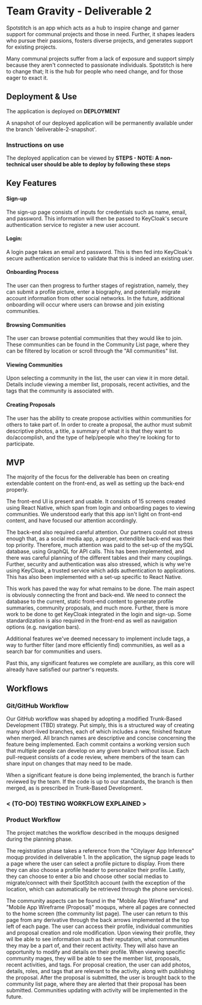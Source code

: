 # Team Gravity - Deliverable 2

Spotstitch is an app which acts as a hub to inspire change and garner support for communal projects and those in need. Further, it shapes leaders who pursue their passions, fosters diverse projects, and generates support for existing projects.

Many communal projects suffer from a lack of exposure and support simply because they aren't connected to passionate individuals. Spotstitch is here to change that; It is the hub for people who need change, and for those eager to exact it.

## Deployment & Use

The application is deployed on **DEPLOYMENT** 

A snapshot of our deployed application will be permanently available under the branch 'deliverable-2-snapshot'.

### Instructions on use

The deployed application can be viewed by **STEPS - NOTE: A non-technical user should be able to deploy by following these steps**


## Key Features

#### **Sign-up**
The sign-up page consists of inputs for credentials such as name, email, and password. This information will then be passed to KeyCloak's secure authentication service to register a new user account.

#### **Login**:
A login page takes an email and password. This is then fed into KeyCloak's secure authentication service to validate that this is indeed an existing user.

#### **Onboarding Process**
The user can then progress to further stages of registration, namely, they can submit a profile picture, enter a biography, and potentially migrate account information from other social networks. In the future, additional onboarding will occur where users can browse and join existing communities.

#### **Browsing Communities**
The user can browse potential communities that they would like to join. These communities can be found in the Community List page, where they can be filtered by location or scroll through the "All communities" list.

#### **Viewing Communities**
Upon selecting a community in the list, the user can view it in more detail. Details include viewing a member list, proposals, recent activities, and the tags that the community is associated with.

#### **Creating Proposals**
The user has the ability to create propose activities within communities for others to take part of. In order to create a proposal, the author must submit descriptive photos, a title, a summary of what it is that they want to do/accomplish, and the type of help/people who they're looking for to participate. 


## MVP
The majority of the focus for the deliverable has been on creating extendable content on the front-end, as well as setting up the back-end properly.

The front-end UI is present and usable. It consists of 15 screens created using React Native, which span from login and onboarding pages to viewing communities. We understood early that this app isn't light on front-end content, and have focused our attention accordingly.

The back-end also required careful attention. Our partners could not stress enough that, as a social media app, a proper, extendible back-end was their top priority. Therefore, much attention was paid to the set-up of the mySQL database, using GraphQL for API calls. This has been implemented, and there was careful planning of the different tables and their many couplings. Further, security and authentication was also stressed, which is why we're using KeyCloak, a trusted service which adds authentication to applications. This has also been implemented with a set-up specific to React Native.

This work has paved the way for what remains to be done. The main aspect is obviously connecting the front and back-end. We need to connect the database to the current, static front-end content to generate profile summaries, community proposals, and much more. Further, there is more work to be done to get KeyCloak integrated in the login and sign-up. Some standardization is also required in the front-end as well as navigation options (e.g. navigation bars).

Additional features we've deemed necessary to implement include tags, a way to further filter (and more efficiently find) communities, as well as a search bar for communities and users.

Past this, any significant features we complete are auxillary, as this core will already have satisfied our partner's requests.


## Workflows

### Git/GitHub Workflow

Our GitHub workflow was shaped by adopting a modified Trunk-Based Development (TBD) strategy. Put simply, this is a structured way of creating many short-lived branches, each of which includes a new, finished feature when merged. All branch names are descriptive and concise concerning the feature being implemented. Each commit contains a working version such that multiple people can develop on any given branch without issue. Each pull-request consists of a code review, where members of the team can share input on changes that may need to be made.

When a significant feature is done being implemented, the branch is further reviewed by the team. If the code is up to our standards, the branch is then merged, as is prescribed in Trunk-Based Development.


### **< (TO-DO) TESTING WORKFLOW EXPLAINED >**


### Product Workflow
The project matches the workflow described in the moqups designed during the planning phase. 

The registration phase takes a reference from the "Citylayer App Inference" moqup provided in deliverable 1. In the application, the signup page leads to a page where the user can select a profile picture to display. From there they can also choose a profile header to personalize their profile. Lastly, they can choose to enter a bio and choose other social medias to migrate/connect with their SpotStitch account (with the exception of the location, which can automatically be retrieved through the phone services). 

The community aspects can be found in the "Mobile App Wireframe" and "Mobile App Wireframe (Proposal)" moqups, where all pages are connected to the home screen (the community list page). The user can return to this page from any derivative through the back arrows implemented at the top left of each page. The user can access their profile, individual communities and proposal creation and role modification. Upon viewing their profile, they wil lbe able to see information such as their reputation, what communities they may be a part of, and their recent activity. They will also have an opportunity to modify and details on their profile. When viewing specific community mages, they will be able to see the member list, proposals, recent activities, and tags. For proposal creation, the user can add photos, details, roles, and tags that are relevant to the activity, along with publishing the proposal. After the proposal is submitted, the user is brought back to the community list page, where they are alerted that their proposal has been submitted. Communities updating with activity will be implemented in the future.